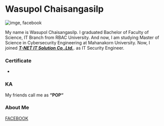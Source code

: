 # Wasupol Chaisangasilp

![imge, facebook](https://scontent.fbkk5-6.fna.fbcdn.net/v/t1.0-9/93263950_2027005814111720_2135945394452955136_o.jpg?_nc_cat=102&ccb=2&_nc_sid=09cbfe&_nc_eui2=AeHjiYA1pWSENFlBUC8uL3Kzdsue0yxyXEp2y57TLHJcSpBqT9apZ2qKOAu4ANYjC4TXijDPINdk8VigbqDNT6OE&_nc_ohc=FklYJxQVfv0AX8J2vt2&_nc_ht=scontent.fbkk5-6.fna&oh=6f64798c24b633d7a58dd7a950aeb53b&oe=5FE7A0FD)

My name is Wasupol Chaisangasilp. I graduated Bachelor of Faculty of Science, IT Branch from RBAC University. And now, I am studying Master of Science in Cybersecurity Engineering at Mahanakorn University. Now, I joined ***[T-NET IT Solution Co,.Ltd.](www.tnetitsolution.co.th)***. as IT Security Engineer.

### Certificate
-

### KA
My friends call me as **“POP“**

### About Me
[FACEBOOK](https://www.facebook.com/profile.php?id=100004069626150)
